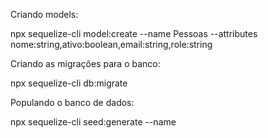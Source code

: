 Criando models: 

npx sequelize-cli model:create --name Pessoas --attributes nome:string,ativo:boolean,email:string,role:string


Criando as migrações para o banco:

npx sequelize-cli db:migrate


Populando o banco de dados:

npx sequelize-cli seed:generate --name